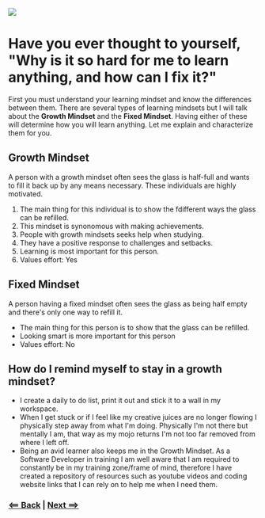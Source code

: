 
![](http://i2.wp.com/trainugly.com/wp-content/uploads/2015/11/Growth-Mindset-Characteristics-Table.png)


# Have you ever thought to yourself, "Why is it so hard for me to learn anything, and how can I fix it?"

First you must understand your learning mindset and know the differences between them. There are several types of learning mindsets but I will talk about the **Growth Mindset** and the **Fixed Mindset**. Having either of these will determine how you will learn anything. Let me explain and characterize them for you.



## Growth Mindset ##
A person with a growth mindset often sees the glass is half-full and wants to fill it back up by any means necessary. These individuals are highly motivated.

1. The main thing for this individual is to show the fdifferent ways the glass can be refilled.
1. This mindset is synonomous with making achievements.
1. People with growth mindsets seeks help when studying.
1. They have a positive response to challenges and setbacks.
1. Learning is most important for this person.
1. Values effort: Yes

## Fixed Mindset ##
A person having a fixed mindset often sees the glass as being half empty and there's only one way to refill it.

- The main thing for this person is to show that the glass can be refilled.
- Looking smart is more important for this person
- Values effort: No

## How do I remind myself to stay in a growth mindset? ##

- I create a daily to do list, print it out and stick it to a wall in my workspace.
- When I get stuck or if I feel like my creative juices are no longer flowing I physically step away from what I'm doing. Physically I'm not there but mentally I am, that way as my mojo returns I'm not too far removed from where I left off.
- Being an avid learner also keeps me in the Growth Mindset. As a Software Developer in training I am well aware that I am required to constantly be in my training zone/frame of mind, therefore I have created a repository of resources such as youtube videos and coding website links that I can rely on to help me when I need them.


### [<== Back](README.md)  |  [Next ==>](wysiwyg.md)



